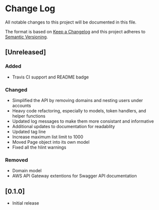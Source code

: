 # Change Log

All notable changes to this project will be documented in this file.

The format is based on [Keep a Changelog](http://keepachangelog.com/)
and this project adheres to [Semantic Versioning](http://semver.org/).

## [Unreleased]
### Added
- Travis CI support and README badge
### Changed
- Simplified the API by removing domains and nesting users under accounts
- Heavy code refactoring, especially to models, token handlers, and helper functions
- Updated log messages to make them more consistant and informative
- Additional updates to documentation for readablity
- Updated tag line
- Increase maximum list limit to 1000
- Moved Page object into its own model
- Fixed all the hlint warnings
### Removed
- Domain model
- AWS API Gateway extentions for Swagger API documentation

## [0.1.0]
- Initial release
